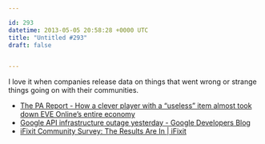 ```yaml
---

id: 293
datetime: 2013-05-05 20:58:28 +0000 UTC
title: "Untitled #293"
draft: false


---
```


I love it when companies release data on things that went wrong or strange things going on with their communities. 

 
 * [The PA Report - How a clever player with a “useless” item almost took down EVE Online’s entire economy](http://penny-arcade.com/report/article/how-a-clever-player-with-a-useless-item-almost-took-down-eve-onlines-entire)
 * [Google API infrastructure outage yesterday - Google Developers Blog](http://googledevelopers.blogspot.com/2013/05/google-api-infrastructure-outage.html)
 * [iFixit Community Survey: The Results Are In | iFixit](http://ifixit.org/4631/ifixit-community-survey-the-results-are-in/)


